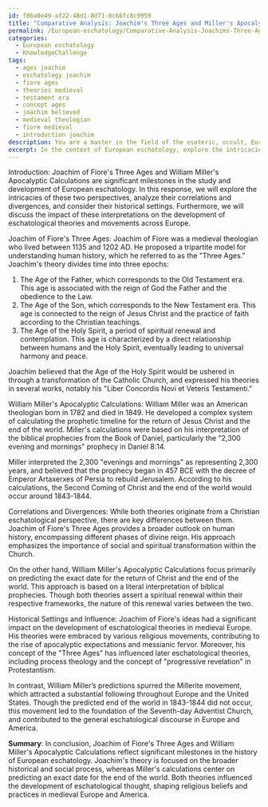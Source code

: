 ```yaml
---
id: f86a0e49-af22-48d1-8d71-0c66fc8c9959
title: "Comparative Analysis: Joachim's Three Ages and Miller's Apocalyptic Calculations"
permalink: /European-eschatology/Comparative-Analysis-Joachims-Three-Ages-and-Millers-Apocalyptic-Calculations/
categories:
  - European eschatology
  - KnowledgeChallenge
tags:
  - ages joachim
  - eschatology joachim
  - fiore ages
  - theories medieval
  - testament era
  - concept ages
  - joachim believed
  - medieval theologian
  - fiore medieval
  - introduction joachim
description: You are a master in the field of the esoteric, occult, European eschatology and Education. You are a writer of tests, challenges, books and deep knowledge on European eschatology for initiates and students to gain deep insights and understanding from. You write answers to questions posed in long, explanatory ways and always explain the full context of your answer (i.e., related concepts, formulas, examples, or history), as well as the step-by-step thinking process you take to answer the challenges. Be rigorous and thorough, and summarize the key themes, ideas, and conclusions at the end.
excerpt: In the context of European eschatology, explore the intricacies of Joachim of Fiore's Three Ages and William Miller's Apocalyptic Calculations, and analyze the correlations and divergences between these two perspectives, considering their historical settings and how these interpretations influenced the development of eschatological theories and movements across Europe.
---
```

Introduction:
Joachim of Fiore's Three Ages and William Miller's Apocalyptic Calculations are significant milestones in the study and development of European eschatology. In this response, we will explore the intricacies of these two perspectives, analyze their correlations and divergences, and consider their historical settings. Furthermore, we will discuss the impact of these interpretations on the development of eschatological theories and movements across Europe.

Joachim of Fiore's Three Ages:
Joachim of Fiore was a medieval theologian who lived between 1135 and 1202 AD. He proposed a tripartite model for understanding human history, which he referred to as the "Three Ages." Joachim's theory divides time into three epochs:

1. The Age of the Father, which corresponds to the Old Testament era. This age is associated with the reign of God the Father and the obedience to the Law.
2. The Age of the Son, which corresponds to the New Testament era. This age is connected to the reign of Jesus Christ and the practice of faith according to the Christian teachings.
3. The Age of the Holy Spirit, a period of spiritual renewal and contemplation. This age is characterized by a direct relationship between humans and the Holy Spirit, eventually leading to universal harmony and peace.

Joachim believed that the Age of the Holy Spirit would be ushered in through a transformation of the Catholic Church, and expressed his theories in several works, notably his "Liber Concordis Novi et Veteris Testamenti."

William Miller's Apocalyptic Calculations:
William Miller was an American theologian born in 1782 and died in 1849. He developed a complex system of calculating the prophetic timeline for the return of Jesus Christ and the end of the world. Miller's calculations were based on his interpretation of the biblical prophecies from the Book of Daniel, particularly the "2,300 evening and mornings" prophecy in Daniel 8:14.

Miller interpreted the 2,300 "evenings and mornings" as representing 2,300 years, and believed that the prophecy began in 457 BCE with the decree of Emperor Artaxerxes of Persia to rebuild Jerusalem. According to his calculations, the Second Coming of Christ and the end of the world would occur around 1843-1844.

Correlations and Divergences:
While both theories originate from a Christian eschatological perspective, there are key differences between them. Joachim of Fiore's Three Ages provides a broader outlook on human history, encompassing different phases of divine reign. His approach emphasizes the importance of social and spiritual transformation within the Church.

On the other hand, William Miller's Apocalyptic Calculations focus primarily on predicting the exact date for the return of Christ and the end of the world. This approach is based on a literal interpretation of biblical prophecies. Though both theories assert a spiritual renewal within their respective frameworks, the nature of this renewal varies between the two.

Historical Settings and Influence:
Joachim of Fiore's ideas had a significant impact on the development of eschatological theories in medieval Europe. His theories were embraced by various religious movements, contributing to the rise of apocalyptic expectations and messianic fervor. Moreover, his concept of the "Three Ages" has influenced later eschatological theories, including process theology and the concept of "progressive revelation" in Protestantism.

In contrast, William Miller’s predictions spurred the Millerite movement, which attracted a substantial following throughout Europe and the United States. Though the predicted end of the world in 1843-1844 did not occur, this movement led to the foundation of the Seventh-day Adventist Church, and contributed to the general eschatological discourse in Europe and America.

**Summary**:
In conclusion, Joachim of Fiore's Three Ages and William Miller's Apocalyptic Calculations reflect significant milestones in the history of European eschatology. Joachim's theory is focused on the broader historical and social process, whereas Miller's calculations center on predicting an exact date for the end of the world. Both theories influenced the development of eschatological thought, shaping religious beliefs and practices in medieval Europe and America.
